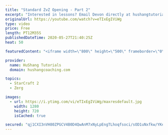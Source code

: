 ```yaml
---
title: "Standard ZvZ Opening - Part 2"
excerpt: "Interested in lessons? Email Devon directly at hushangtutorials@outlook.com ------------------------------------------------------------------------------------------------------- Want to support HuShang Tutorials directly? Patreon is a website where you can contribute a monthly donation that will help"
originalUrl: https://youtube.com/watch?v=eTIxEgIViWg
type: video
price: Free
length: PT12M35S
publishedDateTime: 2020-05-27T21:40:25Z
heat: 50

featuredContent: "<iframe width=\"800\" height=\"500\" frameborder=\"0\" src=\"https://www.youtube.com/embed/eTIxEgIViWg\" allow=\"accelerometer; autoplay; encrypted-media; gyroscope; picture-in-picture\" allowfullscreen></iframe>"

provider:
  name: HuShang Tutorials
  domain: hushangcoaching.com

topics:
  - StarCraft 2
  - Zerg

images:
  - url: https://i.ytimg.com/vi/eTIxEgIViWg/maxresdefault.jpg
    width: 1280
    height: 720
    isCached: true

secured: "qj1CXI3nVH80ZPGCV4B0D4QwAnM7xNyLpEngTLhoqfsoci/sOD1uNxfkw/YKee5zDARFeEfnm/lP6EMFBYnfnfKN6A7vnaNJNdul4o18gAML+486lCT0QVJ6BNiNi7FVRMiHP5LLJThnskfCtEk/we5XhJNkkCOx4JwMoVWVyvVXZfq53uGLz0zcYlY8rNgqQyizAd9/wUImNHIY53nExZp5iDM4w9ubkQNXfX/gixBIG/JYXrS6XMNHsdaI2LmGO5/DN5jVWYKQOcPg1JqqR8v1AicxhNwpoeL6CKBv0Zt5DOUXLvCOJFJ205u+ftH1TQZ77C0oVydVY3+0agJSQaYhvUneBiCShcOx+KK5I7TbBv0XP5pfxYOJ1FwUTXb/CleDHrjQjo9OzX4IciwdXJ1ZVFWpXlSEAc6uNwyoODg=;ejlCZ/1rCa/yf8lN39/qQA=="
---
```


